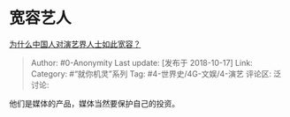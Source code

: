 # 宽容艺人
[为什么中国人对演艺界人士如此宽容？](https://www.zhihu.com/question/298286034/answer/512394207)

> Author: #0-Anonymity
> Last update: [发布于 2018-10-17]
> Link:
> Category: #“就你机灵”系列
> Tag: #4-世界史/4G-文娱/4-演艺
> 评论区:
> 泛讨论:

他们是媒体的产品，媒体当然要保护自己的投资。
